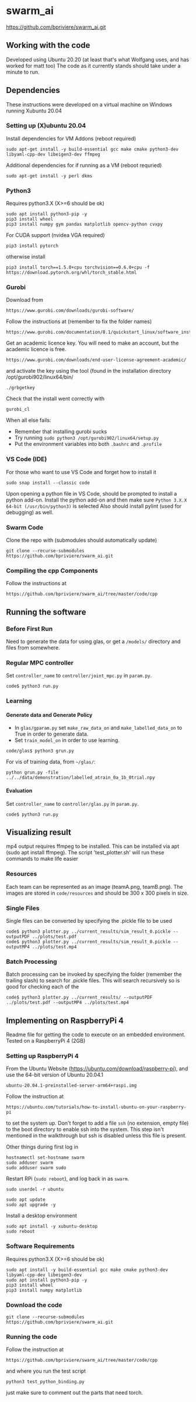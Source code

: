 # swarm_ai
https://github.com/bpriviere/swarm_ai.git

## Working with the code
Developed using Ubuntu 20.20 (at least that's what Wolfgang uses, and has worked for matt too)
The code as it currently stands should take under a minute to run.

## Dependencies
These instructions were developed on a virtual machine on Windows running Xubuntu 20.04
### Setting up (X)ubuntu 20.04
Install dependencies for VM Addons (reboot required)
```
sudo apt-get install -y build-essential gcc make cmake python3-dev libyaml-cpp-dev libeigen3-dev ffmpeg
```

Additional dependencies for if running as a VM (reboot requried)
```
sudo apt-get install -y perl dkms
```

### Python3
Requires python3.X (X>=6 should be ok)
```
sudo apt install python3-pip -y
pip3 install wheel
pip3 install numpy gym pandas matplotlib opencv-python cvxpy
```
For CUDA support (nvidea VGA required)
```
pip3 install pytorch
```
otherwise install
```
pip3 install torch==1.5.0+cpu torchvision==0.6.0+cpu -f https://download.pytorch.org/whl/torch_stable.html
```

### Gurobi
Download from
```
https://www.gurobi.com/downloads/gurobi-software/
```
Follow the instructions at (remember to fix the folder names)
```
https://www.gurobi.com/documentation/8.1/quickstart_linux/software_installation_guid.html
```
Get an academic licence key.  You will need to make an account, but the academic licence is free.
```
https://www.gurobi.com/downloads/end-user-license-agreement-academic/
```
and activate the key using the tool (found in the installation directory /opt/gurobi902/linux64/bin/
```
./grbgetkey
```
Check that the install went correctly with 
```
gurobi_cl
```

When all else fails:
* Remember that installing gurobi sucks 
* Try running `sudo python3 /opt/gurobi902/linux64/setup.py`
* Put the environment variables into both `.bashrc` and `.profile`


### VS Code (IDE)
For those who want to use VS Code and forget how to install it
```
sudo snap install --classic code 
```
Upon opening a python file in VS Code, should be prompted to install a python add-on.
Install the python add-on and then make sure `Python 3.X.X 64-bit (/usr/bin/python3)` is selected
Also should install pylint (used for debugging) as well.

### Swarm Code
Clone the repo with (submodules should automatically update)
```
git clone --recurse-submodules https://github.com/bpriviere/swarm_ai.git 
```

### Compiling the cpp Components
Follow the instructions at 
```
https://github.com/bpriviere/swarm_ai/tree/master/code/cpp
```

## Running the software
### Before First Run
Need to generate the data for using glas, or get a `/models/` directory and files from somewhere.

### Regular MPC controller

Set `controller_name` to `controller/joint_mpc.py` in `param.py`.

```
code$ python3 run.py
```

### Learning

#### Generate data and Generate Policy

* In `glas/gparam.py` set `make_raw_data_on` and `make_labelled_data_on` to True in order to generate data.
* Set `train_model_on` in order to use learning.

```
code/glas$ python3 grun.py
```

For vis of training data, from `~/glas/`:
```
python grun.py -file ../../data/demonstration/labelled_atrain_0a_1b_0trial.npy
```

#### Evaluation

Set `controller_name` to `controller/glas.py` in `param.py`.

```
code$ python3 run.py
```

## Visualizing result
mp4 output requires ffmpeg to be installed.  This can be installed via apt (sudo apt install ffmpeg).  The script 'test_plotter.sh' will run these commands to make life easier

### Resources
Each team can be represented as an image (teamA.png, teamB.png).  The images are stored in `code/resources` and should be 300 x 300 pixels in size.

### Single Files
Single files can be converted by specifying the .pickle file to be used

```
code$ python3 plotter.py ../current_results/sim_result_0.pickle --outputPDF ../plots/test.pdf
code$ python3 plotter.py ../current_results/sim_result_0.pickle --outputMP4 ../plots/test.mp4
```

### Batch Processing
Batch processing can be invoked by specifying the folder (remember the trailing slash) to search for .pickle files.  This will search recursively so is good for checking each of the

```
code$ python3 plotter.py ../current_results/ --outputPDF ../plots/test.pdf --outputMP4 ../plots/test.mp4
```

## Implementing on RaspberryPi 4
Readme file for getting the code to execute on an embedded environment.  Tested on a RaspberryPi 4 (2GB)

### Setting up RaspberryPi 4
From the Ubuntu Website (https://ubuntu.com/download/raspberry-pi), and use the 64-bit version of Ubuntu 20.04.1
```
ubuntu-20.04.1-preinstalled-server-arm64+raspi.img
```
Follow the instruction at 
```
https://ubuntu.com/tutorials/how-to-install-ubuntu-on-your-raspberry-pi
```
to set the system up.  Don't forget to add a file `ssh` (no extension, empty file) to the boot directory to enable ssh into the system.  This step isn't mentioned in the walkthrough but ssh is disabled unless this file is present.

Other things during first log in
```
hostnamectl set-hostname swarm
sudo adduser swarm
sudo adduser swarm sudo
```

Restart RPi (`sudo reboot`), and log back in as `swarm`.  
```
sudo userdel -r ubuntu

sudo apt update
sudo apt upgrade -y
```

Install a desktop environment
```
sudo apt install -y xubuntu-desktop
sudo reboot
```

### Software Requirements
Requires python3.X (X>=6 should be ok)
```
sudo apt install -y build-essential gcc make cmake python3-dev libyaml-cpp-dev libeigen3-dev
sudo apt install python3-pip -y
pip3 install wheel
pip3 install numpy matplotlib
```

### Download the code
```
git clone --recurse-submodules https://github.com/bpriviere/swarm_ai.git 
```

### Running the code
Follow the instruction at
```
https://github.com/bpriviere/swarm_ai/tree/master/code/cpp
```
and where you run the test script
```
python3 test_python_binding.py
```
just make sure to comment out the parts that need torch.

